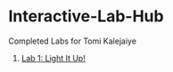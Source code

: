 # Interactive-Lab-Hub

Completed Labs for Tomi Kalejaiye
1. [Lab 1: Light It Up!](https://github.com/TomiKalejaiye/IDD-Fa18-Lab1)
